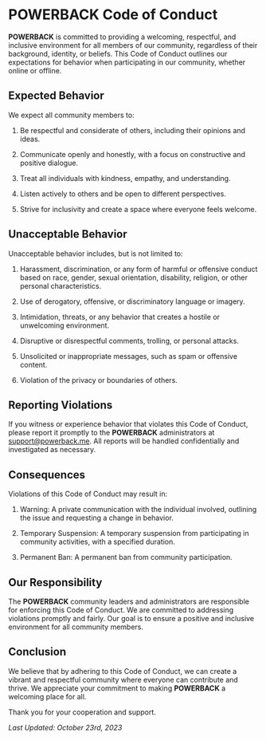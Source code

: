 # POWERBACK Code of Conduct

**POWERBACK** is committed to providing a welcoming, respectful, and inclusive environment for all members of our community, regardless of their background, identity, or beliefs. This Code of Conduct outlines our expectations for behavior when participating in our community, whether online or offline.

## Expected Behavior

We expect all community members to:

1. Be respectful and considerate of others, including their opinions and ideas.

2. Communicate openly and honestly, with a focus on constructive and positive dialogue.

3. Treat all individuals with kindness, empathy, and understanding.

4. Listen actively to others and be open to different perspectives.

5. Strive for inclusivity and create a space where everyone feels welcome.

## Unacceptable Behavior

Unacceptable behavior includes, but is not limited to:

1. Harassment, discrimination, or any form of harmful or offensive conduct based on race, gender, sexual orientation, disability, religion, or other personal characteristics.

2. Use of derogatory, offensive, or discriminatory language or imagery.

3. Intimidation, threats, or any behavior that creates a hostile or unwelcoming environment.

4. Disruptive or disrespectful comments, trolling, or personal attacks.

5. Unsolicited or inappropriate messages, such as spam or offensive content.

6. Violation of the privacy or boundaries of others.

## Reporting Violations

If you witness or experience behavior that violates this Code of Conduct, please report it promptly to the **POWERBACK** administrators at [support@powerback.me](mailto:support@powerback.me). All reports will be handled confidentially and investigated as necessary.

## Consequences

Violations of this Code of Conduct may result in:

1. Warning: A private communication with the individual involved, outlining the issue and requesting a change in behavior.

2. Temporary Suspension: A temporary suspension from participating in community activities, with a specified duration.

3. Permanent Ban: A permanent ban from community participation.

## Our Responsibility

The **POWERBACK** community leaders and administrators are responsible for enforcing this Code of Conduct. We are committed to addressing violations promptly and fairly. Our goal is to ensure a positive and inclusive environment for all community members.

## Conclusion

We believe that by adhering to this Code of Conduct, we can create a vibrant and respectful community where everyone can contribute and thrive. We appreciate your commitment to making **POWERBACK** a welcoming place for all.

Thank you for your cooperation and support.

_Last Updated: October 23rd, 2023_
